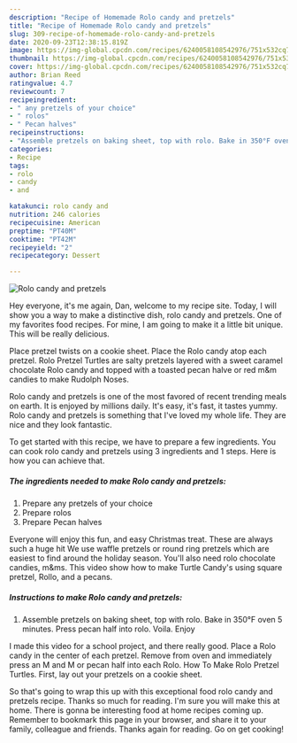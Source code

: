 ```yaml
---
description: "Recipe of Homemade Rolo candy and pretzels"
title: "Recipe of Homemade Rolo candy and pretzels"
slug: 309-recipe-of-homemade-rolo-candy-and-pretzels
date: 2020-09-23T12:38:15.819Z
image: https://img-global.cpcdn.com/recipes/6240058108542976/751x532cq70/rolo-candy-and-pretzels-recipe-main-photo.jpg
thumbnail: https://img-global.cpcdn.com/recipes/6240058108542976/751x532cq70/rolo-candy-and-pretzels-recipe-main-photo.jpg
cover: https://img-global.cpcdn.com/recipes/6240058108542976/751x532cq70/rolo-candy-and-pretzels-recipe-main-photo.jpg
author: Brian Reed
ratingvalue: 4.7
reviewcount: 7
recipeingredient:
- " any pretzels of your choice"
- " rolos"
- " Pecan halves"
recipeinstructions:
- "Assemble pretzels on baking sheet, top with rolo. Bake in 350°F oven 5 minutes. Press pecan half into rolo. Voila. Enjoy"
categories:
- Recipe
tags:
- rolo
- candy
- and

katakunci: rolo candy and 
nutrition: 246 calories
recipecuisine: American
preptime: "PT40M"
cooktime: "PT42M"
recipeyield: "2"
recipecategory: Dessert

---
```



![Rolo candy and pretzels](https://img-global.cpcdn.com/recipes/6240058108542976/751x532cq70/rolo-candy-and-pretzels-recipe-main-photo.jpg)

Hey everyone, it's me again, Dan, welcome to my recipe site. Today, I will show you a way to make a distinctive dish, rolo candy and pretzels. One of my favorites food recipes. For mine, I am going to make it a little bit unique. This will be really delicious.

Place pretzel twists on a cookie sheet. Place the Rolo candy atop each pretzel. Rolo Pretzel Turtles are salty pretzels layered with a sweet caramel chocolate Rolo candy and topped with a toasted pecan halve or red m&amp;m candies to make Rudolph Noses.

Rolo candy and pretzels is one of the most favored of recent trending meals on earth. It is enjoyed by millions daily. It's easy, it's fast, it tastes yummy. Rolo candy and pretzels is something that I've loved my whole life. They are nice and they look fantastic.


To get started with this recipe, we have to prepare a few ingredients. You can cook rolo candy and pretzels using 3 ingredients and 1 steps. Here is how you can achieve that.

<!--inarticleads1-->

##### The ingredients needed to make Rolo candy and pretzels:

1. Prepare  any pretzels of your choice
1. Prepare  rolos
1. Prepare  Pecan halves


Everyone will enjoy this fun, and easy Christmas treat. These are always such a huge hit We use waffle pretzels or round ring pretzels which are easiest to find around the holiday season. You&#39;ll also need rolo chocolate candies, m&amp;ms. This video show how to make Turtle Candy&#39;s using square pretzel, Rollo, and a pecans. 

<!--inarticleads2-->

##### Instructions to make Rolo candy and pretzels:

1. Assemble pretzels on baking sheet, top with rolo. Bake in 350°F oven 5 minutes. Press pecan half into rolo. Voila. Enjoy


I made this video for a school project, and there really good. Place a Rolo candy in the center of each pretzel. Remove from oven and immediately press an M and M or pecan half into each Rolo. How To Make Rolo Pretzel Turtles. First, lay out your pretzels on a cookie sheet. 

So that's going to wrap this up with this exceptional food rolo candy and pretzels recipe. Thanks so much for reading. I'm sure you will make this at home. There is gonna be interesting food at home recipes coming up. Remember to bookmark this page in your browser, and share it to your family, colleague and friends. Thanks again for reading. Go on get cooking!
